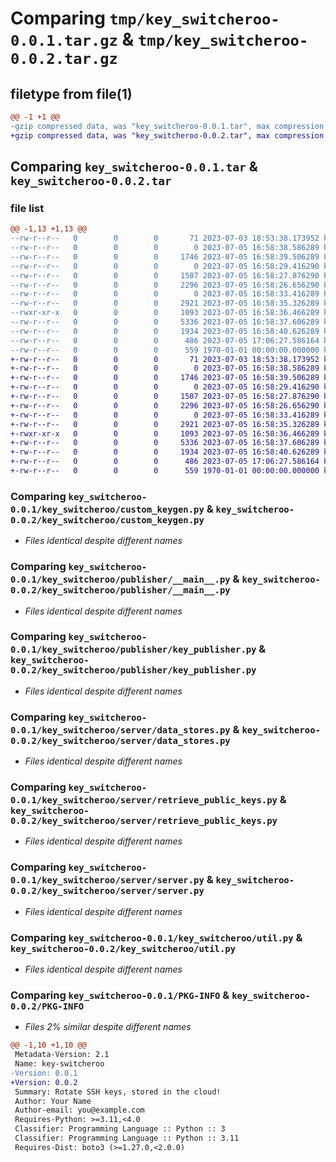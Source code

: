# Comparing `tmp/key_switcheroo-0.0.1.tar.gz` & `tmp/key_switcheroo-0.0.2.tar.gz`

## filetype from file(1)

```diff
@@ -1 +1 @@
-gzip compressed data, was "key_switcheroo-0.0.1.tar", max compression
+gzip compressed data, was "key_switcheroo-0.0.2.tar", max compression
```

## Comparing `key_switcheroo-0.0.1.tar` & `key_switcheroo-0.0.2.tar`

### file list

```diff
@@ -1,13 +1,13 @@
--rw-r--r--   0        0        0       71 2023-07-03 18:53:38.173952 key_switcheroo-0.0.1/README.md
--rw-r--r--   0        0        0        0 2023-07-05 16:58:38.586289 key_switcheroo-0.0.1/key_switcheroo/__init__.py
--rw-r--r--   0        0        0     1746 2023-07-05 16:58:39.506289 key_switcheroo-0.0.1/key_switcheroo/custom_keygen.py
--rw-r--r--   0        0        0        0 2023-07-05 16:58:29.416290 key_switcheroo-0.0.1/key_switcheroo/publisher/__init__.py
--rw-r--r--   0        0        0     1507 2023-07-05 16:58:27.876290 key_switcheroo-0.0.1/key_switcheroo/publisher/__main__.py
--rw-r--r--   0        0        0     2296 2023-07-05 16:58:26.656290 key_switcheroo-0.0.1/key_switcheroo/publisher/key_publisher.py
--rw-r--r--   0        0        0        0 2023-07-05 16:58:33.416289 key_switcheroo-0.0.1/key_switcheroo/server/__init__.py
--rw-r--r--   0        0        0     2921 2023-07-05 16:58:35.326289 key_switcheroo-0.0.1/key_switcheroo/server/data_stores.py
--rwxr-xr-x   0        0        0     1093 2023-07-05 16:58:36.466289 key_switcheroo-0.0.1/key_switcheroo/server/retrieve_public_keys.py
--rw-r--r--   0        0        0     5336 2023-07-05 16:58:37.606289 key_switcheroo-0.0.1/key_switcheroo/server/server.py
--rw-r--r--   0        0        0     1934 2023-07-05 16:58:40.626289 key_switcheroo-0.0.1/key_switcheroo/util.py
--rw-r--r--   0        0        0      486 2023-07-05 17:06:27.586164 key_switcheroo-0.0.1/pyproject.toml
--rw-r--r--   0        0        0      559 1970-01-01 00:00:00.000000 key_switcheroo-0.0.1/PKG-INFO
+-rw-r--r--   0        0        0       71 2023-07-03 18:53:38.173952 key_switcheroo-0.0.2/README.md
+-rw-r--r--   0        0        0        0 2023-07-05 16:58:38.586289 key_switcheroo-0.0.2/key_switcheroo/__init__.py
+-rw-r--r--   0        0        0     1746 2023-07-05 16:58:39.506289 key_switcheroo-0.0.2/key_switcheroo/custom_keygen.py
+-rw-r--r--   0        0        0        0 2023-07-05 16:58:29.416290 key_switcheroo-0.0.2/key_switcheroo/publisher/__init__.py
+-rw-r--r--   0        0        0     1507 2023-07-05 16:58:27.876290 key_switcheroo-0.0.2/key_switcheroo/publisher/__main__.py
+-rw-r--r--   0        0        0     2296 2023-07-05 16:58:26.656290 key_switcheroo-0.0.2/key_switcheroo/publisher/key_publisher.py
+-rw-r--r--   0        0        0        0 2023-07-05 16:58:33.416289 key_switcheroo-0.0.2/key_switcheroo/server/__init__.py
+-rw-r--r--   0        0        0     2921 2023-07-05 16:58:35.326289 key_switcheroo-0.0.2/key_switcheroo/server/data_stores.py
+-rwxr-xr-x   0        0        0     1093 2023-07-05 16:58:36.466289 key_switcheroo-0.0.2/key_switcheroo/server/retrieve_public_keys.py
+-rw-r--r--   0        0        0     5336 2023-07-05 16:58:37.606289 key_switcheroo-0.0.2/key_switcheroo/server/server.py
+-rw-r--r--   0        0        0     1934 2023-07-05 16:58:40.626289 key_switcheroo-0.0.2/key_switcheroo/util.py
+-rw-r--r--   0        0        0      486 2023-07-05 17:06:27.586164 key_switcheroo-0.0.2/pyproject.toml
+-rw-r--r--   0        0        0      559 1970-01-01 00:00:00.000000 key_switcheroo-0.0.2/PKG-INFO
```

### Comparing `key_switcheroo-0.0.1/key_switcheroo/custom_keygen.py` & `key_switcheroo-0.0.2/key_switcheroo/custom_keygen.py`

 * *Files identical despite different names*

### Comparing `key_switcheroo-0.0.1/key_switcheroo/publisher/__main__.py` & `key_switcheroo-0.0.2/key_switcheroo/publisher/__main__.py`

 * *Files identical despite different names*

### Comparing `key_switcheroo-0.0.1/key_switcheroo/publisher/key_publisher.py` & `key_switcheroo-0.0.2/key_switcheroo/publisher/key_publisher.py`

 * *Files identical despite different names*

### Comparing `key_switcheroo-0.0.1/key_switcheroo/server/data_stores.py` & `key_switcheroo-0.0.2/key_switcheroo/server/data_stores.py`

 * *Files identical despite different names*

### Comparing `key_switcheroo-0.0.1/key_switcheroo/server/retrieve_public_keys.py` & `key_switcheroo-0.0.2/key_switcheroo/server/retrieve_public_keys.py`

 * *Files identical despite different names*

### Comparing `key_switcheroo-0.0.1/key_switcheroo/server/server.py` & `key_switcheroo-0.0.2/key_switcheroo/server/server.py`

 * *Files identical despite different names*

### Comparing `key_switcheroo-0.0.1/key_switcheroo/util.py` & `key_switcheroo-0.0.2/key_switcheroo/util.py`

 * *Files identical despite different names*

### Comparing `key_switcheroo-0.0.1/PKG-INFO` & `key_switcheroo-0.0.2/PKG-INFO`

 * *Files 2% similar despite different names*

```diff
@@ -1,10 +1,10 @@
 Metadata-Version: 2.1
 Name: key-switcheroo
-Version: 0.0.1
+Version: 0.0.2
 Summary: Rotate SSH keys, stored in the cloud!
 Author: Your Name
 Author-email: you@example.com
 Requires-Python: >=3.11,<4.0
 Classifier: Programming Language :: Python :: 3
 Classifier: Programming Language :: Python :: 3.11
 Requires-Dist: boto3 (>=1.27.0,<2.0.0)
```

